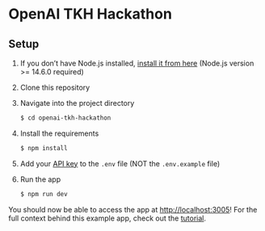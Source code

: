 # OpenAI TKH Hackathon

## Setup

1. If you don’t have Node.js installed, [install it from here](https://nodejs.org/en/) (Node.js version >= 14.6.0 required)

2. Clone this repository

3. Navigate into the project directory

   ```bash
   $ cd openai-tkh-hackathon
   ```

4. Install the requirements

   ```bash
   $ npm install
   ```

5. Add your [API key](https://platform.openai.com/account/api-keys) to the `.env` file (NOT the `.env.example` file)

6. Run the app

   ```bash
   $ npm run dev
   ```

You should now be able to access the app at [http://localhost:3005](http://localhost:3005)! For the full context behind this example app, check out the [tutorial](https://platform.openai.com/docs/quickstart).
